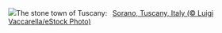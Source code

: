 ![](https://www.bing.com/th?id=OHR.SoranoItaly_EN-US2208208147_UHD.jpg&w=1000)The stone town of Tuscany:&nbsp;&ensp;[Sorano, Tuscany, Italy (© Luigi Vaccarella/eStock Photo)](https://www.bing.com/th?id=OHR.SoranoItaly_EN-US2208208147_UHD.jpg)
<br><br/>
